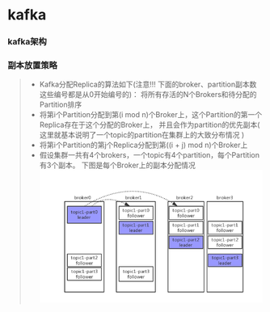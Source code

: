 # kafka

### kafka架构

    

### 副本放置策略　　
> * Kafka分配Replica的算法如下(注意!!! 下面的broker、partition副本数这些编号都是从0开始编号的)：
> 将所有存活的N个Brokers和待分配的Partition排序
> * 将第i个Partition分配到第(i mod n)个Broker上，这个Partition的第一个Replica存在于这个分配的Broker上，
  并且会作为partition的优先副本( 这里就基本说明了一个topic的partition在集群上的大致分布情况 )
> * 将第i个Partition的第j个Replica分配到第((i + j) mod n)个Broker上
> * 假设集群一共有4个brokers，一个topic有4个partition，每个Partition有3个副本。
  下图是每个Broker上的副本分配情况 ![副本放置策略.png](副本放置策略.png)
  
